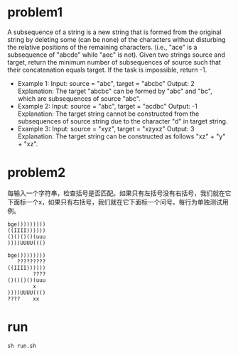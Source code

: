 # problem1

A subsequence of a string is a new string that is formed from the original string by deleting
some (can be none) of the characters without disturbing the relative positions of the remaining
characters. (i.e., "ace" is a subsequence of "abcde" while "aec" is not).
Given two strings source and target, return the minimum number of subsequences of source
such that their concatenation equals target. If the task is impossible, return -1.
* Example 1:
Input: source = "abc", target = "abcbc"
Output: 2
Explanation: The target "abcbc" can be formed by "abc" and "bc", which are subsequences of source "abc".
* Example 2:
Input: source = "abc", target = "acdbc"
Output: -1
Explanation: The target string cannot be constructed from the subsequences of source string due to the character "d" in target string.
* Example 3:
Input: source = "xyz", target = "xzyxz"
Output: 3
Explanation: The target string can be constructed as follows "xz" + "y" + "xz".

# problem2

每输入一个字符串，检查括号是否匹配。如果只有左括号没有右括号，我们就在它下面标一个x，如果只有右括号，我们就在它下面标一个问号。每行为单独测试用例。

```input
bge)))))))))
((IIII))))))
()()()()(uuu
))))UUUU((()
```
```output
bge)))))))))
   ?????????
((IIII))))))
        ????
()()()()(uuu
        x
))))UUUU((()
????    xx
```

# run

```
sh run.sh
```